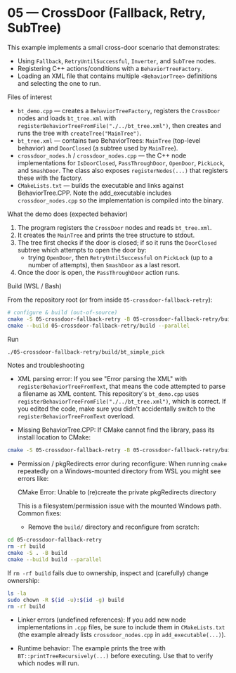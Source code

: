 # 05 — CrossDoor (Fallback, Retry, SubTree)

This example implements a small cross-door scenario that demonstrates:

- Using `Fallback`, `RetryUntilSuccessful`, `Inverter`, and `SubTree` nodes.
- Registering C++ actions/conditions with a `BehaviorTreeFactory`.
- Loading an XML file that contains multiple `<BehaviorTree>` definitions and selecting the one to run.

Files of interest

- `bt_demo.cpp` — creates a `BehaviorTreeFactory`, registers the `CrossDoor` nodes and loads `bt_tree.xml` with `registerBehaviorTreeFromFile("./../bt_tree.xml")`, then creates and runs the tree with `createTree("MainTree")`.
- `bt_tree.xml` — contains two BehaviorTrees: `MainTree` (top-level behavior) and `DoorClosed` (a subtree used by `MainTree`).
- `crossdoor_nodes.h` / `crossdoor_nodes.cpp` — the C++ node implementations for `IsDoorClosed`, `PassThroughDoor`, `OpenDoor`, `PickLock`, and `SmashDoor`. The class also exposes `registerNodes(...)` that registers these with the factory.
- `CMakeLists.txt` — builds the executable and links against BehaviorTree.CPP. Note the add_executable includes `crossdoor_nodes.cpp` so the implementation is compiled into the binary.

What the demo does (expected behavior)

1. The program registers the `CrossDoor` nodes and reads `bt_tree.xml`.
2. It creates the `MainTree` and prints the tree structure to stdout.
3. The tree first checks if the door is closed; if so it runs the `DoorClosed` subtree which attempts to open the door by:
   - trying `OpenDoor`, then `RetryUntilSuccessful` on `PickLock` (up to a number of attempts), then `SmashDoor` as a last resort.
4. Once the door is open, the `PassThroughDoor` action runs.

Build (WSL / Bash)

From the repository root (or from inside `05-crossdoor-fallback-retry`):

```bash
# configure & build (out-of-source)
cmake -S 05-crossdoor-fallback-retry -B 05-crossdoor-fallback-retry/build
cmake --build 05-crossdoor-fallback-retry/build --parallel
```

Run

```bash
./05-crossdoor-fallback-retry/build/bt_simple_pick
```

Notes and troubleshooting

- XML parsing error: If you see "Error parsing the XML" with `registerBehaviorTreeFromText`, that means the code attempted to parse a filename as XML content. This repository's `bt_demo.cpp` uses `registerBehaviorTreeFromFile("./../bt_tree.xml")`, which is correct. If you edited the code, make sure you didn't accidentally switch to the `registerBehaviorTreeFromText` overload.

- Missing BehaviorTree.CPP: If CMake cannot find the library, pass its install location to CMake:

```bash
cmake -S 05-crossdoor-fallback-retry -B 05-crossdoor-fallback-retry/build -DCMAKE_PREFIX_PATH=/path/to/behaviortree/install
```

- Permission / pkgRedirects error during reconfigure: When running `cmake` repeatedly on a Windows-mounted directory from WSL you might see errors like:

  CMake Error: Unable to (re)create the private pkgRedirects directory

  This is a filesystem/permission issue with the mounted Windows path. Common fixes:

  - Remove the `build/` directory and reconfigure from scratch:

```bash
cd 05-crossdoor-fallback-retry
rm -rf build
cmake -S . -B build
cmake --build build --parallel
```

If `rm -rf build` fails due to ownership, inspect and (carefully) change ownership:

```bash
ls -la
sudo chown -R $(id -u):$(id -g) build
rm -rf build
```

- Linker errors (undefined references): If you add new node implementations in `.cpp` files, be sure to include them in `CMakeLists.txt` (the example already lists `crossdoor_nodes.cpp` in `add_executable(...)`).

- Runtime behavior: The example prints the tree with `BT::printTreeRecursively(...)` before executing. Use that to verify which nodes will run.

